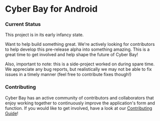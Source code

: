 # Cyber Bay for Android


### Current Status

This project is in its early infancy state.

Want to help build something great. We're actively looking for contributors to help develop this pre-release alpha into something amazing. This is a great time to get involved and help shape the future of Cyber Bay!

Also, important to note: this is a side-project worked on during spare time. We appreciate any bug reports, but realistically we may not be able to fix issues in a timely manner (feel free to contribute fixes though!)

### Contributing
Cyber Bay has an active community of contributors and collaborators that enjoy working together to continuously improve the application's form and function. If you would like to get involved, have a look at our [Contributing Guide](CONTRIBUTING.md)!
